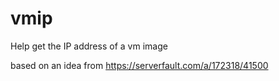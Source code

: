 # vmip
Help get the IP address of a vm image

based on an idea from https://serverfault.com/a/172318/41500
